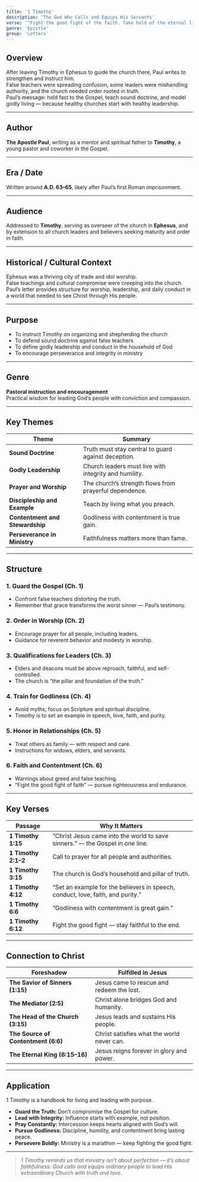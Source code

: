 ```yaml
---
title: '1 Timothy'
description: 'The God Who Calls and Equips His Servants'
verse: '"Fight the good fight of the faith. Take hold of the eternal life to which you were called." — 1 Timothy 6:12'
genre: 'Epistle'
group: 'Letters'
---
```


## Overview  
After leaving Timothy in Ephesus to guide the church there, Paul writes to strengthen and instruct him.  
False teachers were spreading confusion, some leaders were mishandling authority, and the church needed order rooted in truth.  
Paul’s message: hold fast to the Gospel, teach sound doctrine, and model godly living — because healthy churches start with healthy leadership.

---

## Author  
**The Apostle Paul**, writing as a mentor and spiritual father to **Timothy**, a young pastor and coworker in the Gospel.

---

## Era / Date  
Written around **A.D. 63–65**, likely after Paul’s first Roman imprisonment.

---

## Audience  
Addressed to **Timothy**, serving as overseer of the church in **Ephesus**, and by extension to all church leaders and believers seeking maturity and order in faith.

---

## Historical / Cultural Context  
Ephesus was a thriving city of trade and idol worship.  
False teachings and cultural compromise were creeping into the church.  
Paul’s letter provides structure for worship, leadership, and daily conduct in a world that needed to see Christ through His people.

---

## Purpose  
- To instruct Timothy on organizing and shepherding the church  
- To defend sound doctrine against false teachers  
- To define godly leadership and conduct in the household of God  
- To encourage perseverance and integrity in ministry  

---

## Genre  
**Pastoral instruction and encouragement**  
Practical wisdom for leading God’s people with conviction and compassion.

---

## Key Themes  

| Theme | Summary |
|-------|----------|
| **Sound Doctrine** | Truth must stay central to guard against deception. |
| **Godly Leadership** | Church leaders must live with integrity and humility. |
| **Prayer and Worship** | The church’s strength flows from prayerful dependence. |
| **Discipleship and Example** | Teach by living what you preach. |
| **Contentment and Stewardship** | Godliness with contentment is true gain. |
| **Perseverance in Ministry** | Faithfulness matters more than fame. |

---

## Structure  

### 1. Guard the Gospel (Ch. 1)
- Confront false teachers distorting the truth.  
- Remember that grace transforms the worst sinner — Paul’s testimony.  

### 2. Order in Worship (Ch. 2)
- Encourage prayer for all people, including leaders.  
- Guidance for reverent behavior and modesty in worship.  

### 3. Qualifications for Leaders (Ch. 3)
- Elders and deacons must be above reproach, faithful, and self-controlled.  
- The church is “the pillar and foundation of the truth.”  

### 4. Train for Godliness (Ch. 4)
- Avoid myths; focus on Scripture and spiritual discipline.  
- Timothy is to set an example in speech, love, faith, and purity.  

### 5. Honor in Relationships (Ch. 5)
- Treat others as family — with respect and care.  
- Instructions for widows, elders, and servants.  

### 6. Faith and Contentment (Ch. 6)
- Warnings about greed and false teaching.  
- “Fight the good fight of faith” — pursue righteousness and endurance.  

---

## Key Verses  

| Passage | Why It Matters |
|----------|----------------|
| **1 Timothy 1:15** | “Christ Jesus came into the world to save sinners.” — the Gospel in one line. |
| **1 Timothy 2:1–2** | Call to prayer for all people and authorities. |
| **1 Timothy 3:15** | The church is God’s household and pillar of truth. |
| **1 Timothy 4:12** | “Set an example for the believers in speech, conduct, love, faith, and purity.” |
| **1 Timothy 6:6** | “Godliness with contentment is great gain.” |
| **1 Timothy 6:12** | Fight the good fight — stay faithful to the end. |

---

## Connection to Christ  

| Foreshadow | Fulfilled in Jesus |
|-------------|--------------------|
| **The Savior of Sinners (1:15)** | Jesus came to rescue and redeem the lost. |
| **The Mediator (2:5)** | Christ alone bridges God and humanity. |
| **The Head of the Church (3:15)** | Jesus leads and sustains His people. |
| **The Source of Contentment (6:6)** | Christ satisfies what the world never can. |
| **The Eternal King (6:15–16)** | Jesus reigns forever in glory and power. |

---

## Application  
1 Timothy is a handbook for living and leading with purpose.  
- **Guard the Truth:** Don’t compromise the Gospel for culture.  
- **Lead with Integrity:** Influence starts with example, not position.  
- **Pray Constantly:** Intercession keeps hearts aligned with God’s will.  
- **Pursue Godliness:** Discipline, humility, and contentment bring lasting peace.  
- **Persevere Boldly:** Ministry is a marathon — keep fighting the good fight.  

---

> *1 Timothy reminds us that ministry isn’t about perfection — it’s about faithfulness. God calls and equips ordinary people to lead His extraordinary Church with truth and love.*
